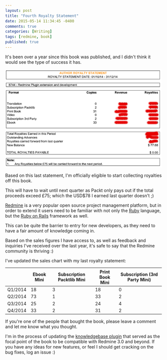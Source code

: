 ```yaml
---
layout: post
title: "Fourth Royalty Statement"
date: 2015-05-14 11:34:45 -0400
comments: true
categories: [Writing]
tags: [redmine, book]
published: true
---
```


It's been over a year since this book was published, and I didn't think it would see the type of success it has.

![](/images/20150329-001.png)

Based on this last statement, I'm officially eligible to start collecting royalties off this book.

This will have to wait until next quarter as Packt only pays out if the total proceeds exceed £75; which the USD$78 I earned last quarter doesn't ;)

[Redmine](http://redmine.org) is a very popular open source project management platform, but in order to extend it users need to be familiar with not only the [Ruby](https://www.ruby-lang.org) language, but the [Ruby on Rails](http://rubyonrails.org/) framework as well.

This can be quite the barrier to entry for new developers, as they need to have a fair amount of knowledge coming in.

Based on the sales figures I have access to, as well as feedback and inquiries I've received over the last year, it's safe to say that the Redmine community is thriving :)

I've updated the sales chart with my last royalty statement:

| |Ebook Mini|Subscription Packtlib Mini|Print Book Mini|Subscription (3rd Party Mini)|
|-|----------|--------------------------|---------------|-----------------------------|
|Q1/2014|18|3|18|0|
|Q2/2014|73|1|33|2|
|Q3/2014|25|2|24|4|
|Q4/2014|33|2|31|2|

If you're one of the people that bought the book, please leave a comment and let me know what you thought.

I'm in the process of updating the [knowledgebase plugin](https://github.com/alexbevi/redmine_knowledgebase) that served as the focal point of the book to be compatible with Redmine 3.0 and beyond. If you have any ideas for new features, or feel I should get cracking on the bug fixes, log an issue :)